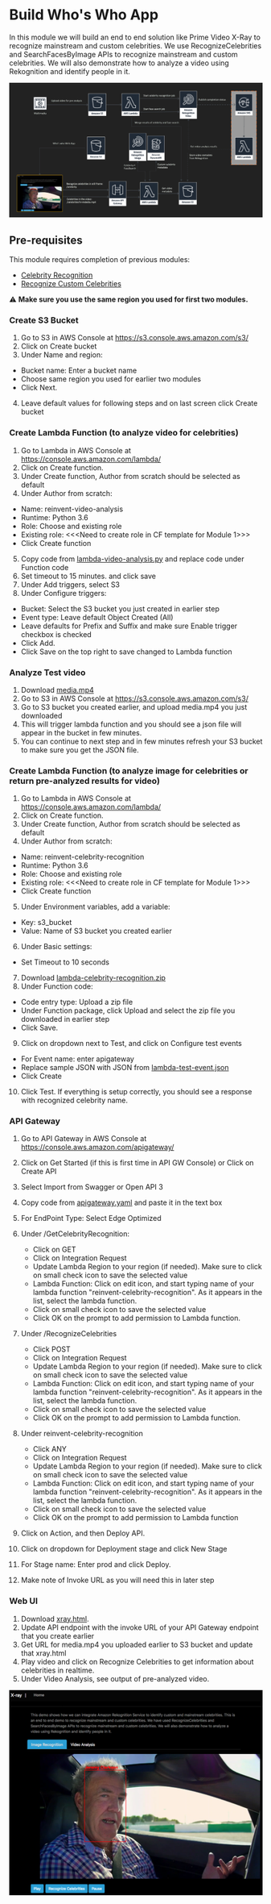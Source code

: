 # Build Who's Who App

In this module we will build an end to end solution like Prime Video X-Ray to recognize mainstream and custom celebrities. We use RecognizeCelebrities and SearchFacesByImage APIs to recognize mainstream and custom celebrities. We will also demonstrate how to analyze a video using Rekognition and identify people in it.

![](assets/arch.png)

## Pre-requisites
This module requires completion of previous modules:
 - [Celebrity Recognition](../1-celebrity-recognition)
 - [Recognize Custom Celebrities](../2-recognize-custom-celebrities)

:warning: **Make sure you use the same region you used for first two modules.**

### Create S3 Bucket

1. Go to S3 in AWS Console at https://s3.console.aws.amazon.com/s3/
2. Click on Create bucket
3. Under Name and region:
  - Bucket name: Enter a bucket name
  - Choose same region you used for earlier two modules
  - Click Next.
4. Leave default values for following steps and on last screen click Create bucket

### Create Lambda Function (to analyze video for celebrities)

1. Go to Lambda in AWS Console at https://console.aws.amazon.com/lambda/
2. Click on Create function.
3. Under Create function, Author from scratch should be selected as default
4. Under Author from scratch:
  - Name: reinvent-video-analysis
  - Runtime: Python 3.6
  - Role: Choose and existing role
  - Existing role: <<<Need to create role in CF template for Module 1>>>
  - Click Create function

5. Copy code from [lambda-video-analysis.py](./code/lambda-video-analysis.py) and replace code under Function code
6. Set timeout to 15 minutes. and click save
7. Under Add triggers, select S3
9. Under Configure triggers:
  - Bucket: Select the S3 bucket you just created in earlier step
  - Event type: Leave default Object Created (All)
  - Leave defaults for Prefix and Suffix and make sure Enable trigger checkbox is checked
  - Click Add.
  - Click Save on the top right to save changed to Lambda function

### Analyze Test video
1. Download [media.mp4](./assets/media.mp4)
2. Go to S3 in AWS Console at https://s3.console.aws.amazon.com/s3/
3. Go to S3 bucket you created earlier, and upload media.mp4 you just downloaded
4. This will trigger lambda function and you should see a json file will appear in the bucket in few minutes.
5. You can continue to next step and in few minutes refresh your S3 bucket to make sure you get the JSON file.

### Create Lambda Function (to analyze image for celebrities or return pre-analyzed results for video)

1. Go to Lambda in AWS Console at https://console.aws.amazon.com/lambda/
2. Click on Create function.
3. Under Create function, Author from scratch should be selected as default
4. Under Author from scratch:
  - Name: reinvent-celebrity-recognition
  - Runtime: Python 3.6
  - Role: Choose and existing role
  - Existing role: <<<Need to create role in CF template for Module 1>>>
  - Click Create function
5. Under Environment variables, add a variable:
  - Key: s3_bucket
  - Value: Name of S3 bucket you created earlier
6. Under Basic settings:
  - Set Timeout to 10 seconds
7. Download [lambda-celebrity-recognition.zip](./code/lambda-celebrity-recognition.zip)
8. Under Function code:
  - Code entry type: Upload a zip file
  - Under Function package, click Upload and select the zip file you downloaded in earlier step
  - Click Save.
9. Click on dropdown next to Test, and click on Configure test events
  - For Event name: enter apigateway
  - Replace sample JSON with JSON from [lambda-test-event.json](./code/lambda-test-event.json)
  - Click Create
10. Click Test. If everything is setup correctly, you should see a response with recognized celebrity name.

### API Gateway

1. Go to API Gateway in AWS Console at https://console.aws.amazon.com/apigateway/
2. Click on Get Started (if this is first time in API GW Console) or Click on Create API
3. Select Import from Swagger or Open API 3
4. Copy code from [apigateway.yaml](./code/apigateway.yaml) and paste it in the text box
5. For EndPoint Type: Select Edge Optimized
6. Under /GetCelebrityRecognition:
    - Click on GET
    - Click on Integration Request
    - Update Lambda Region to your region (if needed). Make sure to click on small check icon to save the selected value
    - Lambda Function: Click on edit icon, and start typing name of your lambda function "reinvent-celebrity-recognition". As it appears in the list, select the lambda function.
    - Click on small check icon to save the selected value
    - Click OK on the prompt to add permission to Lambda function.
7. Under /RecognizeCelebrities
    - Click POST
    - Click on Integration Request
    - Update Lambda Region to your region (if needed). Make sure to click on small check icon to save the selected value
    - Lambda Function: Click on edit icon, and start typing name of your lambda function "reinvent-celebrity-recognition". As it appears in the list, select the lambda function.
    - Click on small check icon to save the selected value
    - Click OK on the prompt to add permission to Lambda function.
8. Under reinvent-celebrity-recognition
    - Click ANY
    - Click on Integration Request
    - Update Lambda Region to your region (if needed). Make sure to click on small check icon to save the selected value
    - Lambda Function: Click on edit icon, and start typing name of your lambda function "reinvent-celebrity-recognition". As it appears in the list, select the lambda function.
    - Click on small check icon to save the selected value
    - Click OK on the prompt to add permission to Lambda function

9. Click on Action, and then Deploy API.
10. Click on dropdown for Deployment stage and click New Stage
11. For Stage name: Enter prod and click Deploy.
12. Make note of Invoke URL as you will need this in later step

### Web UI
1. Download [xray.html](./code/xray.html).
2. Update API endpoint with the invoke URL of your API Gateway endpoint that you create earlier
3. Get URL for media.mp4 you uploaded earlier to S3 bucket and update that xray.html
4. Play video and click on Recognize Celebrities to get information about celebrities in realtime.
5. Under Video Analysis, see output of pre-analyzed video.

![](assets/webui.png)
